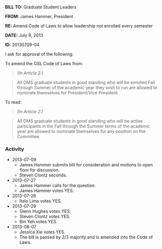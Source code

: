 **BILL TO:** Graduate Student Leaders

**FROM:** James Hammer, President

**RE:** Amend Code of Laws to allow leadership not enrolled every semester

**DATE:** July 9, 2013

**ID:** 20130709-04

I ask for approval of the following:

To amend the GSL Code of Laws from:

> *(In Article 2:)*

> All DMS graduate students in good standing who will be enrolled Fall through Summer of the
academic year they wish to run are allowed to nominate themselves for President/Vice
President.

To read:

> *(In Article 2:)*

> All DMS graduate students in good standing who will be active participants in the Fall
through the Summer terms of the academic year are allowed to nominate themselves for any
position on the Committee.

### Activity

* 2013-07-09
    * James Hammer submits bill for consideration and motions to open floor for discussion.
    * Steven Clontz seconds.
* 2013-07-27
    * James Hammer calls for the question.
    * James Hammer votes YES.
* 2013-07-28
    * Italo Lima votes YES.
* 2013-07-29
    * Glenn Hughes votes YES.
    * Steven Clontz votes YES.
    * Bin Yeh votes YES.
* 2013-08-07
    * Jessica Xie votes YES.
    * The bill is passed by 2/3 majority and is amended into the Code of Laws.